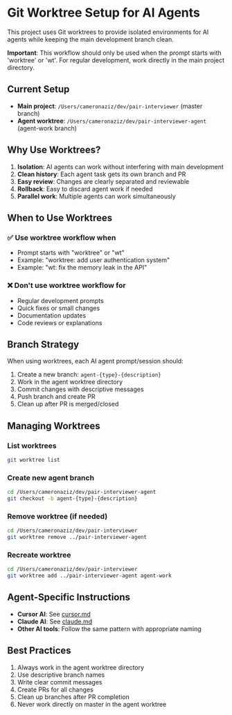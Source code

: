 # Git Worktree Setup for AI Agents

This project uses Git worktrees to provide isolated environments for AI agents while keeping the main development branch clean.

**Important**: This workflow should only be used when the prompt starts with 'worktree' or 'wt'. For regular development, work directly in the main project directory.

## Current Setup

- **Main project**: `/Users/cameronaziz/dev/pair-interviewer` (master branch)
- **Agent worktree**: `/Users/cameronaziz/dev/pair-interviewer-agent` (agent-work branch)

## Why Use Worktrees?

1. **Isolation**: AI agents can work without interfering with main development
2. **Clean history**: Each agent task gets its own branch and PR
3. **Easy review**: Changes are clearly separated and reviewable
4. **Rollback**: Easy to discard agent work if needed
5. **Parallel work**: Multiple agents can work simultaneously

## When to Use Worktrees

### ✅ Use worktree workflow when

- Prompt starts with "worktree" or "wt"
- Example: "worktree: add user authentication system"
- Example: "wt: fix the memory leak in the API"

### ❌ Don't use worktree workflow for

- Regular development prompts
- Quick fixes or small changes
- Documentation updates
- Code reviews or explanations

## Branch Strategy

When using worktrees, each AI agent prompt/session should:

1. Create a new branch: `agent-{type}-{description}`
2. Work in the agent worktree directory
3. Commit changes with descriptive messages
4. Push branch and create PR
5. Clean up after PR is merged/closed

## Managing Worktrees

### List worktrees

```bash
git worktree list
```

### Create new agent branch

```bash
cd /Users/cameronaziz/dev/pair-interviewer-agent
git checkout -b agent-{type}-{description}
```

### Remove worktree (if needed)

```bash
cd /Users/cameronaziz/dev/pair-interviewer
git worktree remove ../pair-interviewer-agent
```

### Recreate worktree

```bash
cd /Users/cameronaziz/dev/pair-interviewer
git worktree add ../pair-interviewer-agent agent-work
```

## Agent-Specific Instructions

- **Cursor AI**: See [cursor.md](./cursor.md)
- **Claude AI**: See [claude.md](./claude.md)
- **Other AI tools**: Follow the same pattern with appropriate naming

## Best Practices

1. Always work in the agent worktree directory
2. Use descriptive branch names
3. Write clear commit messages
4. Create PRs for all changes
5. Clean up branches after PR completion
6. Never work directly on master in the agent worktree
